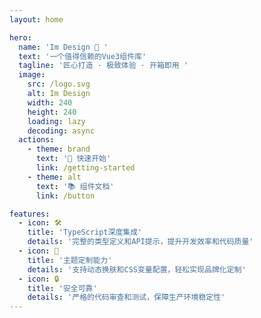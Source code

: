 ```yaml
---
layout: home

hero:
  name: 'Im Design 🚀 '
  text: '一个值得信赖的Vue3组件库'
  tagline: '匠心打造 · 极致体验 · 开箱即用 '
  image:
    src: /logo.svg
    alt: Im Design
    width: 240
    height: 240
    loading: lazy
    decoding: async
  actions:
    - theme: brand
      text: '🚀 快速开始'
      link: /getting-started
    - theme: alt
      text: '📚 组件文档'
      link: /button

features:
  - icon: 🛠️
    title: 'TypeScript深度集成'
    details: '完整的类型定义和API提示，提升开发效率和代码质量'
  - icon: 🎨
    title: '主题定制能力'
    details: '支持动态换肤和CSS变量配置，轻松实现品牌化定制'
  - icon: 🔒
    title: '安全可靠'
    details: '严格的代码审查和测试，保障生产环境稳定性'
---
```

